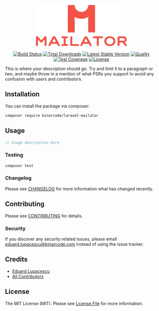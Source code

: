 <p align="center"><img src="https://github.com/BinarCode/laravel-mailator/blob/master/docs/logo.png"></p>

<p align="center">
    <a href="https://travis-ci.org/BinarCode/larave-mailator"><img src="https://travis-ci.org/BinarCode/larave-mailator.svg" alt="Build Status"></a>
    <a href="https://packagist.org/packages/binarcode/larave-mailator"><img src="https://poser.pugx.org/binarcode/larave-mailator/d/total.svg" alt="Total Downloads"></a>
    <a href="https://packagist.org/packages/binarcode/larave-mailator"><img src="https://poser.pugx.org/binarcode/larave-mailator/v/stable.svg" alt="Latest Stable Version"></a>
        <a href="https://scrutinizer-ci.com/g/BinarCode/laravel-mailator"><img src="https://scrutinizer-ci.com/g/BinarCode/laravel-mailator/badges/quality-score.png?b=master" alt="Quality"></a>
    <a href="https://scrutinizer-ci.com/g/BinarCode/laravel-mailator"><img src="https://scrutinizer-ci.com/g/BinarCode/laravel-mailator/badges/build.png?b=master" alt="Test Coverage"></a>
    <a href="https://packagist.org/packages/BinarCode/larave-mailator"><img src="https://poser.pugx.org/BinarCode/larave-mailator/license.svg" alt="License"></a>
</p>

This is where your description should go. Try and limit it to a paragraph or two, and maybe throw in a mention of what PSRs you support to avoid any confusion with users and contributors.

## Installation

You can install the package via composer:

```bash
composer require binarcode/laravel-mailator
```

## Usage

``` php
// Usage description here
```

### Testing

``` bash
composer test
```

### Changelog

Please see [CHANGELOG](CHANGELOG.md) for more information what has changed recently.

## Contributing

Please see [CONTRIBUTING](CONTRIBUTING.md) for details.

### Security

If you discover any security related issues, please email eduard.lupacescu@binarcode.com instead of using the issue tracker.

## Credits

- [Eduard Lupacescu](https://github.com/binarcode)
- [All Contributors](../../contributors)

## License

The MIT License (MIT). Please see [License File](LICENSE.md) for more information.

